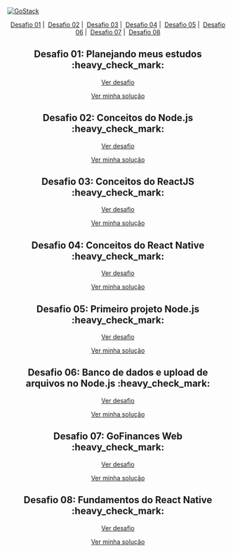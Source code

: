 <a href="https://rocketseat.com.br/gostack">
  <img alt="GoStack" src="https://storage.googleapis.com/golden-wind/bootcamp-gostack/header-desafios.png" />
</a>

<p align = "center">
   <a href="#01">Desafio 01</a>&nbsp;|&nbsp;
   <a href="#02">Desafio 02</a>&nbsp;|&nbsp;
   <a href="#03">Desafio 03</a>&nbsp;|&nbsp;
   <a href="#04">Desafio 04</a>&nbsp;|&nbsp;
   <a href="#05">Desafio 05</a>&nbsp;|&nbsp;
   <a href="#06">Desafio 06</a>&nbsp;|&nbsp;
   <a href="#07">Desafio 07</a>&nbsp;|&nbsp;
   <a href="#08">Desafio 08</a>
</p>

<h2 id="01" align="center"> Desafio 01: Planejando meus estudos :heavy_check_mark: </h2>

<p align="center">
  <a href="https://github.com/Rocketseat/bootcamp-gostack-desafios/tree/master/desafio-01">Ver desafio</a>
</p>

<p align="center">
  <a href="https://uploaddeimagens.com.br/images/002/581/935/original/Selection_014.png?1586481635">Ver minha solução</a>
</p>

<h2 id="02" align="center"> Desafio 02: Conceitos do Node.js :heavy_check_mark: </h2>

<p align="center">
  <a href="https://github.com/Rocketseat/bootcamp-gostack-desafios/tree/master/desafio-conceitos-nodejs">Ver desafio</a>
</p>

<p align="center">
  <a href="https://github.com/navarrotheus/gostack-challenges/tree/master/challenge-02">Ver minha solução</a>
</p>

<h2 id="03" align="center"> Desafio 03: Conceitos do ReactJS :heavy_check_mark: </h2>

<p align="center">
  <a href="https://github.com/Rocketseat/bootcamp-gostack-desafios/tree/master/desafio-conceitos-reactjs">Ver desafio</a>
</p>

<p align="center">
  <a href="https://github.com/navarrotheus/gostack-challenges/tree/master/challenge-03">Ver minha solução</a>
</p>

<h2 id="04" align="center"> Desafio 04: Conceitos do React Native :heavy_check_mark: </h2>

<p align="center">
  <a href="https://github.com/Rocketseat/bootcamp-gostack-desafios/tree/master/desafio-conceitos-react-native">Ver desafio</a>
</p>

<p align="center">
  <a href="https://github.com/navarrotheus/gostack-challenges/tree/master/challenge-04">Ver minha solução</a>
</p>


<h2 id="05" align="center"> Desafio 05: Primeiro projeto Node.js :heavy_check_mark: </h2>

<p align="center">
  <a href="https://github.com/Rocketseat/bootcamp-gostack-desafios/tree/master/desafio-fundamentos-nodejs">Ver desafio</a>
</p>

<p align="center">
  <a href="https://github.com/navarrotheus/gostack-challenges/tree/master/challenge-05">Ver minha solução</a>
</p>

<h2 id="06" align="center"> Desafio 06: Banco de dados e upload de arquivos no Node.js :heavy_check_mark: </h2>

<p align="center">
  <a href="https://github.com/Rocketseat/bootcamp-gostack-desafios/tree/master/desafio-database-upload">Ver desafio</a>
</p>

<p align="center">
  <a href="https://github.com/navarrotheus/gostack-challenges/tree/master/challenge-06">Ver minha solução</a>
</p>

<h2 id="07" align="center"> Desafio 07: GoFinances Web :heavy_check_mark: </h2>

<p align="center">
  <a href="https://github.com/Rocketseat/bootcamp-gostack-desafios/tree/master/desafio-fundamentos-reactjs">Ver desafio</a>
</p>

<p align="center">
  <a href="https://github.com/navarrotheus/gostack-challenges/tree/master/challenge-07">Ver minha solução</a>
</p>

<h2 id="08" align="center"> Desafio 08: Fundamentos do React Native :heavy_check_mark: </h2>

<p align="center">
  <a href="https://github.com/Rocketseat/bootcamp-gostack-desafios/tree/master/desafio-fundamentos-reactjs">Ver desafio</a>
</p>

<p align="center">
  <a href="https://github.com/navarrotheus/gostack-challenges/tree/master/challenge-08">Ver minha solução</a>
</p>
